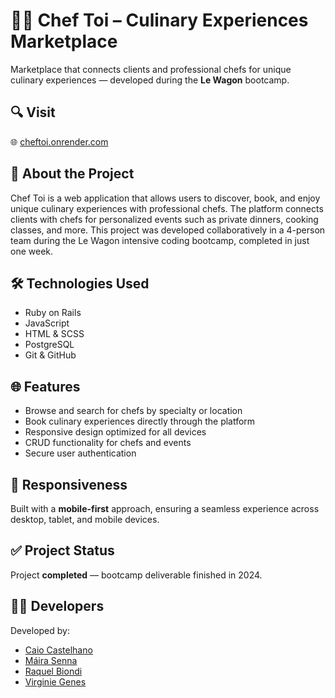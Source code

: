 # 👨‍🍳 Chef Toi – Culinary Experiences Marketplace

Marketplace that connects clients and professional chefs for unique culinary experiences — developed during the **Le Wagon** bootcamp.

## 🔍 Visit

🌐 [cheftoi.onrender.com](https://cheftoi.onrender.com/)

## 🧠 About the Project

Chef Toi is a web application that allows users to discover, book, and enjoy unique culinary experiences with professional chefs. The platform connects clients with chefs for personalized events such as private dinners, cooking classes, and more. This project was developed collaboratively in a 4-person team during the Le Wagon intensive coding bootcamp, completed in just one week.

## 🛠️ Technologies Used

- Ruby on Rails  
- JavaScript  
- HTML & SCSS  
- PostgreSQL  
- Git & GitHub

## 🌐 Features

- Browse and search for chefs by specialty or location  
- Book culinary experiences directly through the platform  
- Responsive design optimized for all devices  
- CRUD functionality for chefs and events  
- Secure user authentication

## 📱 Responsiveness

Built with a **mobile-first** approach, ensuring a seamless experience across desktop, tablet, and mobile devices.

## ✅ Project Status

Project **completed** — bootcamp deliverable finished in 2024.

## 👨‍💻 Developers

Developed by:  
- [Caio Castelhano](https://www.caiocastelhano.com.br/)  
- [Máira Senna](https://github.com/msma87)  
- [Raquel Biondi](https://github.com/raquelsylos)  
- [Virginie Genes](https://github.com/VirginieGenes) 

